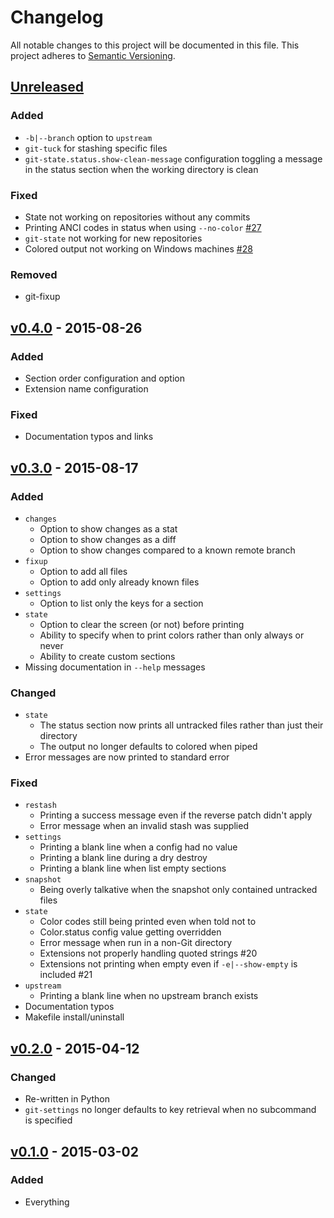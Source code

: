 # Changelog

All notable changes to this project will be documented in this file. This project adheres to [Semantic Versioning](http://semver.org).

## [Unreleased][]
### Added
- `-b|--branch` option to `upstream`
- `git-tuck` for stashing specific files
- `git-state.status.show-clean-message` configuration toggling a message in the status section when the working directory is clean

### Fixed
- State not working on repositories without any commits
- Printing ANCI codes in status when using `--no-color` [#27](https://github.com/Brickstertwo/git-commands/issues/27)
- `git-state` not working for new repositories
- Colored output not working on Windows machines [#28](https://github.com/Brickstertwo/git-commands/issues/28)

### Removed
- git-fixup

## [v0.4.0][] - 2015-08-26
### Added
- Section order configuration and option
- Extension name configuration

### Fixed
- Documentation typos and links

## [v0.3.0][] - 2015-08-17
### Added
- `changes`
    - Option to show changes as a stat
    - Option to show changes as a diff
    - Option to show changes compared to a known remote branch
- `fixup`
    - Option to add all files
    - Option to add only already known files
- `settings`
    - Option to list only the keys for a section
- `state`
    - Option to clear the screen (or not) before printing
    - Ability to specify when to print colors rather than only always or never
    - Ability to create custom sections
- Missing documentation in `--help` messages

### Changed
- `state`
    - The status section now prints all untracked files rather than just their directory
    - The output no longer defaults to colored when piped
- Error messages are now printed to standard error

### Fixed
- `restash`
    - Printing a success message even if the reverse patch didn't apply
    - Error message when an invalid stash was supplied
- `settings`
    - Printing a blank line when a config had no value
    - Printing a blank line during a dry destroy
    - Printing a blank line when list empty sections
- `snapshot`
    - Being overly talkative when the snapshot only contained untracked files
- `state`
    - Color codes still being printed even when told not to
    - Color.status config value getting overridden
    - Error message when run in a non-Git directory
    - Extensions not properly handling quoted strings #20
    - Extensions not printing when empty even if `-e|--show-empty` is included #21
- `upstream`
    - Printing a blank line when no upstream branch exists
- Documentation typos
- Makefile install/uninstall

## [v0.2.0][] - 2015-04-12
### Changed
- Re-written in Python
- `git-settings` no longer defaults to key retrieval when no subcommand is specified

## [v0.1.0][] - 2015-03-02
### Added
- Everything

[Unreleased]: https://github.com/Brickstertwo/git-commands/compare/v0.4.0...HEAD
[v0.4.0]: https://github.com/Brickstertwo/git-commands/compare/v0.3.0...v0.4.0
[v0.3.0]: https://github.com/Brickstertwo/git-commands/compare/v0.2.0...v0.3.0
[v0.2.0]: https://github.com/Brickstertwo/git-commands/compare/v0.1.0...v0.2.0
[v0.1.0]: https://github.com/Brickstertwo/git-commands/compare/4a8227e7ea81bcc641a142078c59cbc71f6aa4dc...v0.1.0
